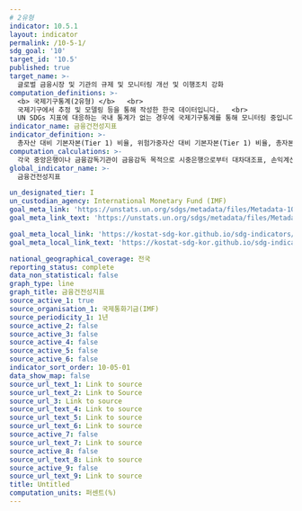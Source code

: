```yaml
---
# 2유형 
indicator: 10.5.1
layout: indicator
permalink: /10-5-1/
sdg_goal: '10'
target_id: '10.5'
published: true
target_name: >-
  글로벌 금융시장 및 기관의 규제 및 모니터링 개선 및 이행조치 강화
computation_definitions: >-
  <b> 국제기구통계(2유형) </b>   <br>
  국제기구에서 추정 및 모델링 등을 통해 작성한 한국 데이터입니다.   <br>
  UN SDGs 지표에 대응하는 국내 통계가 없는 경우에 국제기구통계를 통해 모니터링 중입니다. 
indicator_name: 금융건전성지표
indicator_definition: >-
  총자산 대비 기본자본(Tier 1) 비율, 위험가중자산 대비 기본자본(Tier 1) 비율, 총자본 대비 부실채권충당금 비율, 총채권 대비 부실채권 비율, 총자산순이익률, 단기부채 대비 유동자산 비율, 총자본 대비 외환종합포지션 비율 등을 포함하는 7개 금융건전성 지표
computation_calculations: >-
  각국 중앙은행이나 금융감독기관이 금융감독 목적으로 시중은행으로부터 대차대조표, 손익계산서, 기본자본(Tier 1), 보완자본(Tier 2), 위험가중자산 등의 자료를 수집
global_indicator_name: >-
  금융건전성지표

un_designated_tier: I
un_custodian_agency: International Monetary Fund (IMF)
goal_meta_link: 'https://unstats.un.org/sdgs/metadata/files/Metadata-10-05-01.pdf'
goal_meta_link_text: 'https://unstats.un.org/sdgs/metadata/files/Metadata-10-05-01.pdf'

goal_meta_local_link: 'https://kostat-sdg-kor.github.io/sdg-indicators/public/data/Metadata-10-05-01_KOR.pdf'
goal_meta_local_link_text: 'https://kostat-sdg-kor.github.io/sdg-indicators/public/data/Metadata-10-05-01_KOR.pdf'

national_geographical_coverage: 전국
reporting_status: complete
data_non_statistical: false
graph_type: line
graph_title: 금융건전성지표
source_active_1: true
source_organisation_1: 국제통화기금(IMF)
source_periodicity_1: 1년
source_active_2: false
source_active_3: false
source_active_4: false
source_active_5: false
source_active_6: false
indicator_sort_order: 10-05-01
data_show_map: false
source_url_text_1: Link to source
source_url_text_2: Link to Source
source_url_3: Link to source
source_url_text_4: Link to source
source_url_text_5: Link to source
source_url_text_6: Link to source
source_active_7: false
source_url_text_7: Link to source
source_active_8: false
source_url_text_8: Link to source
source_active_9: false
source_url_text_9: Link to source
title: Untitled
computation_units: 퍼센트(%)
---
```

